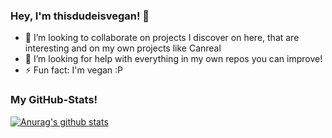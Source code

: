 ### Hey, I'm thisdudeisvegan! 👋

- 👯 I’m looking to collaborate on projects I discover on here, that are interesting and on my own projects like Canreal
- 🤔 I’m looking for help with everything in my own repos you can improve!
- ⚡ Fun fact: I'm vegan :P
### My GitHub-Stats!
[![Anurag's github stats](https://github-readme-stats.vercel.app/api?username=thisdudeisvegan&count_private=true&show_icons=true&theme=dracula&include_all_commits=true)](https://github.com/anuraghazra/github-readme-stats)
